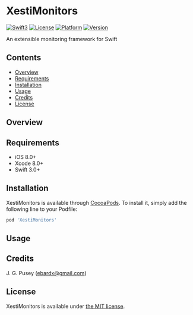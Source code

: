 # XestiMonitors

[![Swift3](https://img.shields.io/badge/Swift-3.0-blue.svg)](https://developer.apple.com/swift/)
[![License](https://img.shields.io/cocoapods/l/XestiMonitors.svg)](http://cocoapods.org/pods/XestiMonitors)
[![Platform](https://img.shields.io/cocoapods/p/XestiMonitors.svg)](http://cocoapods.org/pods/XestiMonitors)
[![Version](https://img.shields.io/cocoapods/v/XestiMonitors.svg)](http://cocoapods.org/pods/XestiMonitors)

An extensible monitoring framework for Swift

## Contents

- [Overview](#overview)
- [Requirements](#requirements)
- [Installation](#installation)
- [Usage](#usage)
- [Credits](#credits)
- [License](#license)

## Overview

## Requirements

- iOS 8.0+
- Xcode 8.0+
- Swift 3.0+

## Installation

XestiMonitors is available through [CocoaPods](http://cocoapods.org). To install
it, simply add the following line to your Podfile:

```ruby
pod 'XestiMonitors'
```

## Usage

## Credits

J. G. Pusey (ebardx@gmail.com)

## License

XestiMonitors is available under [the MIT license](LICENSE.md).
